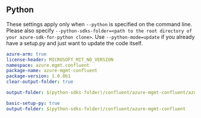 ## Python

These settings apply only when `--python` is specified on the command line.
Please also specify `--python-sdks-folder=<path to the root directory of your azure-sdk-for-python clone>`.
Use `--python-mode=update` if you already have a setup.py and just want to update the code itself.

``` yaml $(python)
azure-arm: true
license-header: MICROSOFT_MIT_NO_VERSION
namespace: azure.mgmt.confluent
package-name: azure-mgmt-confluent
package-version: 1.0.0b1
clear-output-folder: true
```

``` yaml $(python) && $(python-mode) == 'update'
output-folder: $(python-sdks-folder)/confluent/azure-mgmt-confluent/azure/mgmt/confluent
```

``` yaml $(python) && $(python-mode) == 'create'
basic-setup-py: true
output-folder: $(python-sdks-folder)/confluent/azure-mgmt-confluent
```
